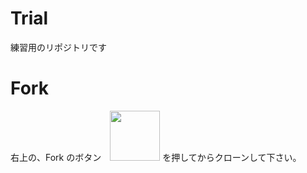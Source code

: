 # Trial
練習用のリポジトリです

# Fork 

右上の、Fork のボタン　<img src="https://upload.wikimedia.org/wikipedia/commons/3/38/GitHub_Fork_Button.png" width=80 > を押してからクローンして下さい。
